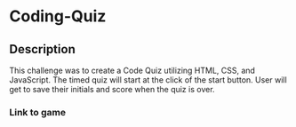 # Coding-Quiz

## Description
This challenge was to create a Code Quiz utilizing HTML, CSS, and JavaScript.  The timed quiz will start at the click of the start button.  User will get to save their initials and score when the quiz is over.

### Link to game
